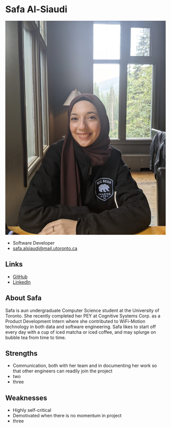 # Safa Al-Siaudi

![Safa Al-Siaudi](./safa_al-siaudi.jpeg)

- Software Developer
- safa.alsiaudi@mail.utoronto.ca

## Links

- [GitHub](https://github.com/safaal28)
- [LinkedIn](https://www.linkedin.com/in/safa-al-siaudi/)


## About Safa

Safa is aun undergraduate Computer Science student at the University of Toronto. She recently completed her PEY at Cognitive Systems Corp. as a Product Development Intern where she contributed to WiFi-Motion technology in both data and software engineering. Safa likes to start off every day with a cup of iced matcha or iced coffee, and may splurge on bubble tea from time to time. 

## Strengths

- Communication, both with her team and in documenting her work so that other engineers can readily join the project
- two
- three

## Weaknesses

- Highly self-critical
- Demotivated when there is no momentum in  project
- three